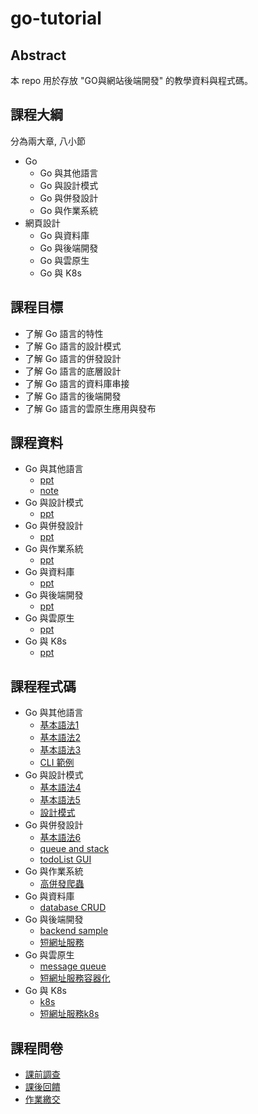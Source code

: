 # go-tutorial

## Abstract

本 repo 用於存放 "GO與網站後端開發" 的教學資料與程式碼。

## 課程大綱

分為兩大章, 八小節

- Go
    - Go 與其他語言
    - Go 與設計模式
    - Go 與併發設計
    - Go 與作業系統
- 網頁設計
    - Go 與資料庫
    - Go 與後端開發
    - Go 與雲原生
    - Go 與 K8s

## 課程目標

- 了解 Go 語言的特性
- 了解 Go 語言的設計模式
- 了解 Go 語言的併發設計
- 了解 Go 語言的底層設計
- 了解 Go 語言的資料庫串接
- 了解 Go 語言的後端開發
- 了解 Go 語言的雲原生應用與發布

## 課程資料

- Go 與其他語言
  - [ppt](./ppt/Go_Lesson_01.pptx.pdf)
  - [note](./note/Go_Lesson_01.note.pdf)
- Go 與設計模式
  - [ppt](./ppt/Go_Lesson_02.pptx.pdf)
- Go 與併發設計
  - [ppt](./ppt/Go_Lesson_03.pptx.pdf)
- Go 與作業系統
  - [ppt](./ppt/Go_Lesson_04.pptx.pdf)
- Go 與資料庫
  - [ppt](./ppt/Go_Lesson_05.pptx.pdf)
- Go 與後端開發
  - [ppt](./ppt/Go_Lesson_06.pptx.pdf)
- Go 與雲原生
  - [ppt](./ppt/Go_Lesson_07.pptx.pdf)
- Go 與 K8s
  - [ppt](./ppt/Go_Lesson_08.pptx.pdf)

## 課程程式碼

- Go 與其他語言
  - [基本語法1](./go-tour/cmd/basic.go)
  - [基本語法2](./go-tour/cmd/flow.go)
  - [基本語法3](./go-tour/cmd/type.go)
  - [CLI 範例](./cli-sample)
- Go 與設計模式
  - [基本語法4](./go-tour/cmd/interface.go)
  - [基本語法5](./go-tour/cmd/generic.go)
  - [設計模式](./design-pattern)
- Go 與併發設計
  - [基本語法6](./go-tour/cmd/concurrency.go)
  - [queue and stack](./data-structure)
  - [todoList GUI](./gui)
- Go 與作業系統
  - [高併發爬蟲](./web-crawler)
- Go 與資料庫
  - [database CRUD](./db) 
- Go 與後端開發
  - [backend sample](./backend)
  - [短網址服務](./short-url)
- Go 與雲原生
  - [message queue](./mq)
  - [短網址服務容器化](./short-url/Dockerfile)
- Go 與 K8s
  - [k8s](./k8s)
  - [短網址服務k8s](./short-url/k8s.yaml)
## 課程問卷
- [課前調查](https://forms.gle/MSHWaqk11gGDsezb6)
  <!--姓名_日期_回饋-->
- [課後回饋](https://forms.gle/D48U37tbWBmc4y3u6)
  <!--姓名_作業-->
- [作業繳交](https://forms.gle/3sawerMPGQMQxjDU9)

